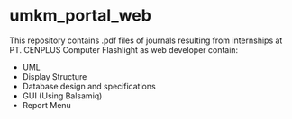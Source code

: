 # umkm_portal_web
This repository contains .pdf files of journals resulting from internships at PT. CENPLUS Computer Flashlight as web developer
contain:
- UML
- Display Structure
- Database design and specifications
- GUI (Using Balsamiq)
- Report Menu
